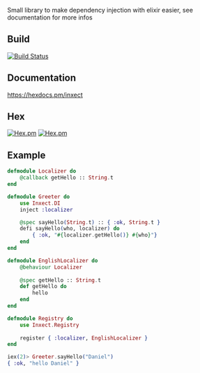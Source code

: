 Small library to make dependency injection with elixir easier, see documentation for more infos

## Build
[![Build Status](https://travis-ci.org/baseclass/inxect.svg?branch=master)](https://travis-ci.org/baseclass/inxect)

## Documentation
https://hexdocs.pm/inxect

## Hex

[![Hex.pm](https://img.shields.io/hexpm/dt/inxect.svg?maxAge=2592000)](https://hex.pm/packages/inxect)
[![Hex.pm](https://img.shields.io/hexpm/v/inxect.svg?maxAge=2592000)](https://hex.pm/packages/inxect)

## Example

```elixir
defmodule Localizer do
    @callback getHello :: String.t
end

defmodule Greeter do
    use Inxect.DI
    inject :localizer

    @spec sayHello(String.t) :: { :ok, String.t }
    defi sayHello(who, localizer) do
        { :ok, "#{localizer.getHello()} #{who}"}
    end
end

defmodule EnglishLocalizer do
    @behaviour Localizer
    
    @spec getHello :: String.t
    def getHello do
        hello
    end
end

defmodule Registry do
    use Inxect.Registry
    
    register { :localizer, EnglishLocalizer }
end
```

```elixir
iex(2)> Greeter.sayHello("Daniel")
{ :ok, "hello Daniel" }
```
